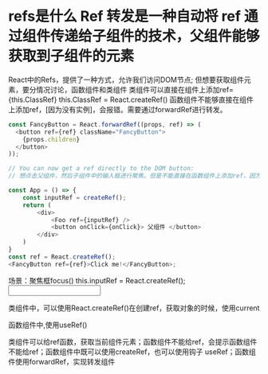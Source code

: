 # refs是什么  Ref 转发是一种自动将 ref 通过组件传递给子组件的技术，父组件能够获取到子组件的元素
React中的Refs，提供了一种方式，允许我们访问DOM节点; 但想要获取组件元素，要分情况讨论，函数组件和类组件
类组件可以直接在组件上添加ref={this.ClassRef}  this.ClassRef = React.createRef()
函数组件不能够直接在组件上添加ref，[因为没有实例]，会报错。需要通过forwardRef进行转发。
```javascript
const FancyButton = React.forwardRef((props, ref) => (
  <button ref={ref} className="FancyButton">
    {props.children}
  </button>
));

// You can now get a ref directly to the DOM button:
// 想点击父组件，然后子组件中的输入框进行聚焦。但是不能直接在函数组件上添加ref，因为没有实例。需要通过转发的方式。

const App = () => {
    const inputRef = createRef();
    return (
        <div>
            <Foo ref={inputRef} />
            <button onClick={onClick}> 父组件 </button>
        </div>
    )
}
const ref = React.createRef();
<FancyButton ref={ref}>Click me!</FancyButton>;
```
场景：聚焦框focus()
this.inputRef = React.createRef();
<input ref={this.inputRef}></input>


类组件中，可以使用React.createRef()在创建ref，获取对象的时候，使用current


函数组件中,使用useRef()

类组件可以给ref函数，获取当前组件元素；函数组件不能给ref，会提示函数组件不能给ref；函数组件中既可以使用createRef，也可以使用钩子 useRef；函数组件使用forwardRef，实现转发组件
